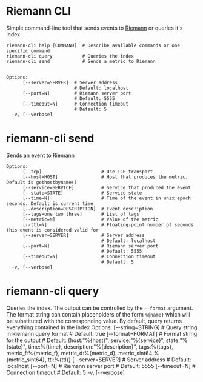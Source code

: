 Riemann CLI
===========

Simple command-line tool that sends events to [Riemann](http://riemann.io) or queries it's index

    riemann-cli help [COMMAND]  # Describe available commands or one specific command
    riemann-cli query           # Queries the index
    riemann-cli send            # Sends a metric to Riemann


    Options:
          [--server=SERVER]  # Server address
                             # Default: localhost
          [--port=N]         # Riemann server port
                             # Default: 5555
          [--timeout=N]      # Connection timeout
                             # Default: 5
      -v, [--verbose]        


# riemann-cli send

Sends an event to Riemann

    Options:
          [--tcp]                      # Use TCP transport
          [--host=HOST]                # Host that produces the metric. Default is gethostbyname()
          [--service=SERVICE]          # Service that produced the event
          [--state=STATE]              # Service state
          [--time=N]                   # Time of the event in unix epoch seconds. Default is current time
          [--description=DESCRIPTION]  # Event description
          [--tags=one two three]       # List of tags
          [--metric=N]                 # Value of the metric
          [--ttl=N]                    # Floating-point number of seconds this event is considered valid for
          [--server=SERVER]            # Server address
                                       # Default: localhost
          [--port=N]                   # Riemann server port
                                       # Default: 5555
          [--timeout=N]                # Connection timeout
                                       # Default: 5
      -v, [--verbose]                  


# riemann-cli query

Queries the index. The output can be controlled by the `--format` argument. The format string can contain placeholders of the form `%{name}` which will be substituted with the corresponding value. By default, query returns everything contained in the index
    Options:
          [--string=STRING]  # Query string in Riemann query format
                             # Default: true
          [--format=FORMAT]  # Format string for the output
                             # Default: {host:"%{host}", service:"%{service}", state:"%{state}", time:%{time}, description:"%{description}", tags:%{tags}, metric_f:%{metric_f}, metric_d:%{metric_d}, metric_sint64:%{metric_sint64}, ttl:%{ttl}}
          [--server=SERVER]  # Server address
                             # Default: localhost
          [--port=N]         # Riemann server port
                             # Default: 5555
          [--timeout=N]      # Connection timeout
                             # Default: 5
      -v, [--verbose]
